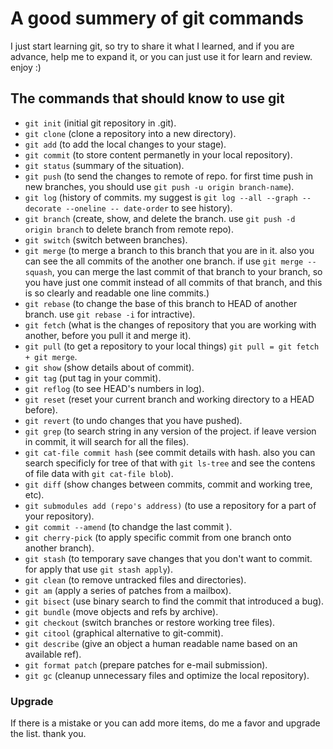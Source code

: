 # A good summery of git commands
I just start learning git, so try to share it what I learned, and if you are
advance, help me to expand it, or you can just use it for learn and
review. enjoy :)

## The commands that should know to use git
- `git init` (initial git repository in .git).
- `git clone` (clone a repository into a new directory).
- `git add` (to add the local changes to your stage).
- `git commit` (to store content permanetly in your local repository).
- `git status` (summary of the situation).
- `git push` (to send the changes to remote of repo. for first time push in new
    branches, you should use `git push -u origin branch-name`).
- `git log` (history of commits. my suggest is `git log --all --graph
    --decorate --oneline -- date-order` to see history).
- `git branch` (create, show, and delete the branch. use `git push -d origin
    branch` to delete branch from remote repo).
- `git switch` (switch between branches).
- `git merge` (to merge a branch to this branch that you are in it. also you can see
    the all commits of the another one branch. if use `git merge --squash`, you
    can merge the last commit of that branch to your branch, so you have just
    one commit instead of all commits of that branch, and this is so clearly and
    readable one line commits.)
- `git rebase` (to change the base of this branch to HEAD of another branch.
    use `git rebase -i` for intractive).
- `git fetch` (what is the changes of repository that you are working with another, before you pull it and merge it).
- `git pull` (to get a repository to your local things) `git pull = git fetch + git merge`.
- `git show` (show details about of commit).
- `git tag` (put tag in your commit).
- `git reflog` (to see HEAD's numbers in log).
- `git reset` (reset your current branch and working directory to a HEAD before).
- `git revert` (to undo changes that you have pushed).
- `git grep` (to search string in any version of the project. if leave version in commit, it will search for all the files).
- `git cat-file commit hash` (see commit details with hash. also you can search specificly for tree of that with ```git ls-tree``` and see the contens of file data with `git cat-file blob`).
- `git diff` (show changes between commits, commit and working tree, etc).
- `git submodules add (repo's address)` (to use a repository for a part of your repository).
- `git commit --amend` (to chandge the last commit ).
- `git cherry-pick` (to apply specific commit from one branch onto another branch).
- `git stash` (to temporary save changes that you don't want to commit. for apply that use `git stash apply`).
- `git clean` (to remove untracked files and directories).
- `git am` (apply a series of patches from a mailbox).
- `git bisect` (use binary search to find the commit that introduced a bug).
- `git bundle` (move objects and refs by archive).
- `git checkout` (switch branches or restore working tree files).
- `git citool` (graphical alternative to git-commit).
- `git describe` (give an object a human readable name based on an available
    ref).
- `git format patch` (prepare patches for e-mail submission).
- `git gc` (cleanup unnecessary files and optimize the local repository).

### Upgrade
If there is a mistake or you can add more items, do me a favor and
upgrade the list.
thank you.
